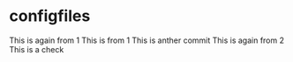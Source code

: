 # configfiles
This is again from 1
This is from 1
This is anther commit
This is again from 2
This is a check
